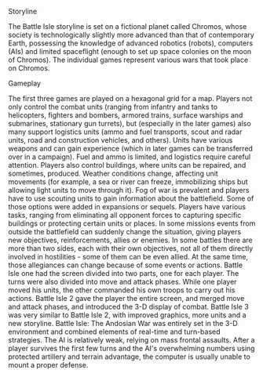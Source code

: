 Storyline

The Battle Isle storyline is set on a fictional planet called Chromos, whose society is technologically slightly more advanced than that of contemporary Earth, possessing the knowledge of advanced robotics (robots), computers (AIs) and limited spaceflight (enough to set up space colonies on the moon of Chromos). The individual games represent various wars that took place on Chromos.


Gameplay

The first three games are played on a hexagonal grid for a map. Players not only control the combat units (ranging from infantry and tanks to helicopters, fighters and bombers, armored trains, surface warships and submarines, stationary gun turrets), but (especially in the later games) also many support logistics units (ammo and fuel transports, scout and radar units, road and construction vehicles, and others). Units have various weapons and can gain experience (which in later games can be transferred over in a campaign). Fuel and ammo is limited, and logistics require careful attention. Players also control buildings, where units can be repaired, and sometimes, produced. Weather conditions change, affecting unit movements (for example, a sea or river can freeze, immobilizing ships but allowing light units to move through it). Fog of war is prevalent and players have to use scouting units to gain information about the battlefield. Some of those options were added in expansions or sequels.
Players have various tasks, ranging from eliminating all opponent forces to capturing specific buildings or protecting certain units or places. In some missions events from outside the battlefield can suddenly change the situation, giving players new objectives, reinforcements, allies or enemies. In some battles there are more than two sides, each with their own objectives, not all of them directly involved in hostilities - some of them can be even allied. At the same time, those allegiances can change because of some events or actions.
Battle Isle one had the screen divided into two parts, one for each player. The turns were also divided into move and attack phases. While one player moved his units, the other commanded his own troops to carry out his actions. Battle Isle 2 gave the player the entire screen, and merged move and attack phases, and introduced the 3-D display of combat. Battle Isle 3 was very similar to Battle Isle 2, with improved graphics, more units and a new storyline. Battle Isle: The Andosian War was entirely set in the 3-D environment and combined elements of real-time and turn-based strategies.
The AI is relatively weak, relying on mass frontal assaults. After a player survives the first few turns and the AI's overwhelming numbers using protected artillery and terrain advantage, the computer is usually unable to mount a proper defense.
